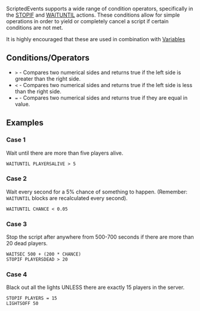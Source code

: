 ScriptedEvents supports a wide range of condition operators, specifically in the [STOPIF](https://github.com/Thundermaker300/ScriptedEvents/wiki/STOPIF) and [WAITUNTIL](https://github.com/Thundermaker300/ScriptedEvents/wiki/WAITUNTIL) actions. These conditions allow for simple operations in order to yield or completely cancel a script if certain conditions are not met.

It is highly encouraged that these are used in combination with [Variables](https://github.com/Thundermaker300/ScriptedEvents/wiki/Variables)

## Conditions/Operators
* `>` - Compares two numerical sides and returns true if the left side is greater than the right side.
* `<` - Compares two numerical sides and returns true if the left side is less than the right side.
* `=` - Compares two numerical sides and returns true if they are equal in value.

## Examples
### Case 1
Wait until there are more than five players alive.
```
WAITUNTIL PLAYERSALIVE > 5
```

### Case 2
Wait every second for a 5% chance of something to happen. (Remember: `WAITUNTIL` blocks are recalculated every second).
```
WAITUNTIL CHANCE < 0.05
```

### Case 3
Stop the script after anywhere from 500-700 seconds if there are more than 20 dead players.
```
WAITSEC 500 + (200 * CHANCE)
STOPIF PLAYERSDEAD > 20
```

### Case 4
Black out all the lights UNLESS there are exactly 15 players in the server.
```
STOPIF PLAYERS = 15
LIGHTSOFF 50
```